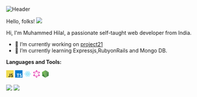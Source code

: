 ![Header](https://raw.githubusercontent.com/hilalsidhic/hilalsidhic/main/Fotoram.io.jpg "Header")

Hello, folks! <img src="https://raw.githubusercontent.com/MartinHeinz/MartinHeinz/master/wave.gif" width="30px">

 Hi, I'm Muhammed Hilal, a passionate self-taught web developer from India.
 
 - 🔭 I’m currently working on [project21](https://github.com/hilalsidhic/Hotelmanagement12062021)
 - 🌱 I’m currently learning Expressjs,RubyonRails and Mongo DB.


 **Languages and Tools:**  

<code><img height="20" src="https://raw.githubusercontent.com/github/explore/80688e429a7d4ef2fca1e82350fe8e3517d3494d/topics/javascript/javascript.png"></code>
<code><img height="20" src="https://raw.githubusercontent.com/github/explore/80688e429a7d4ef2fca1e82350fe8e3517d3494d/topics/typescript/typescript.png"></code>
<code><img height="20" src="https://raw.githubusercontent.com/github/explore/80688e429a7d4ef2fca1e82350fe8e3517d3494d/topics/react/react.png"></code>
<code><img height="20" src="https://raw.githubusercontent.com/github/explore/5c058a388828bb5fde0bcafd4bc867b5bb3f26f3/topics/graphql/graphql.png"></code>
<code><img height="20" src="https://raw.githubusercontent.com/github/explore/80688e429a7d4ef2fca1e82350fe8e3517d3494d/topics/nodejs/nodejs.png"></code>   


<img align="center" src="https://github-readme-stats.vercel.app/api/top-langs?username=hilalsidhic&theme=Gradient" />




<img align="center" src="https://github-readme-stats.vercel.app/api/?username=hilalsidhic&theme=radical" />

<!--
**hilalsidhic/hilalsidhic** is a ✨ _special_ ✨ repository because its `README.md` (this file) appears on your GitHub profile.

Here are some ideas to get you started:

- 🔭 I’m currently working on ...
- 🌱 I’m currently learning ...
- 👯 I’m looking to collaborate on ...
- 🤔 I’m looking for help with ...
- 💬 Ask me about ...
- 📫 How to reach me: ...
- 😄 Pronouns: ...
- ⚡ Fun fact: ...
-->
